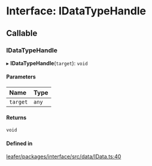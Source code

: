 # Interface: IDataTypeHandle

## Callable

### IDataTypeHandle

▸ **IDataTypeHandle**(`target`): `void`

#### Parameters

| Name | Type |
| :------ | :------ |
| `target` | `any` |

#### Returns

`void`

#### Defined in

[leafer/packages/interface/src/data/IData.ts:40](https://github.com/leaferjs/leafer/blob/c7e50b8/packages/interface/src/data/IData.ts#L40)
